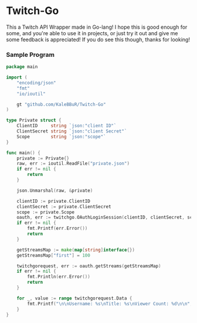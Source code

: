 # Twitch-Go

This a Twitch API Wrapper made in Go-lang!
I hope this is good enough for some, and you're able to use it in projects, or just try it out and give me some feedback is appreciated!
If you do see this though, thanks for looking!

### Sample Program

```go
package main

import (
	"encoding/json"
	"fmt"
	"io/ioutil"

	gt "github.com/KaleBBuR/Twitch-Go"
)

type Private struct {
	ClientID     string `json:"client ID"`
	ClientSecret string `json:"client Secret"`
	Scope        string `json:"scope"`
}

func main() {
	private := Private{}
	raw, err := ioutil.ReadFile("private.json")
	if err != nil {
		return
	}

	json.Unmarshal(raw, &private)

	clientID := private.ClientID
	clientSecret := private.ClientSecret
	scope := private.Scope
	oauth, err := twitchgo.OAuthLoginSession(clientID, clientSecret, scope)
	if err != nil {
		fmt.Printf(err.Error())
		return
	}

	getStreamsMap := make(map[string]interface{})
	getStreamsMap["first"] = 100

	twitchgorequest, err := oauth.getStreams(getStreamsMap)
	if err != nil {
		fmt.Println(err.Error())
		return
	}

	for _, value := range twitchgorequest.Data {
		fmt.Printf("\n\nUsername: %s\nTitle: %s\nViewer Count: %d\n\n", value.Username, value.Title, value.ViewerCount)
	}
}
```
